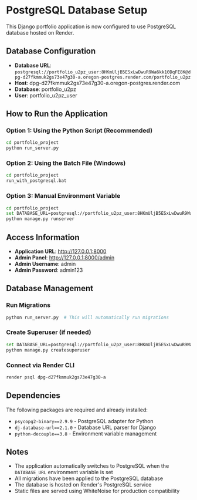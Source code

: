 # PostgreSQL Database Setup

This Django portfolio application is now configured to use PostgreSQL database hosted on Render.

## Database Configuration

- **Database URL**: `postgresql://portfolio_u2pz_user:8HKmUljB5ESxLwDwuR9Wa6kk10DqFE8K@dpg-d27fkmmuk2gs73e47g30-a.oregon-postgres.render.com/portfolio_u2pz`
- **Host**: dpg-d27fkmmuk2gs73e47g30-a.oregon-postgres.render.com
- **Database**: portfolio_u2pz
- **User**: portfolio_u2pz_user

## How to Run the Application

### Option 1: Using the Python Script (Recommended)
```bash
cd portfolio_project
python run_server.py
```

### Option 2: Using the Batch File (Windows)
```bash
cd portfolio_project
run_with_postgresql.bat
```

### Option 3: Manual Environment Variable
```bash
cd portfolio_project
set DATABASE_URL=postgresql://portfolio_u2pz_user:8HKmUljB5ESxLwDwuR9Wa6kk10DqFE8K@dpg-d27fkmmuk2gs73e47g30-a.oregon-postgres.render.com/portfolio_u2pz
python manage.py runserver
```

## Access Information

- **Application URL**: http://127.0.0.1:8000
- **Admin Panel**: http://127.0.0.1:8000/admin
- **Admin Username**: admin
- **Admin Password**: admin123

## Database Management

### Run Migrations
```bash
python run_server.py  # This will automatically run migrations
```

### Create Superuser (if needed)
```bash
set DATABASE_URL=postgresql://portfolio_u2pz_user:8HKmUljB5ESxLwDwuR9Wa6kk10DqFE8K@dpg-d27fkmmuk2gs73e47g30-a.oregon-postgres.render.com/portfolio_u2pz
python manage.py createsuperuser
```

### Connect via Render CLI
```bash
render psql dpg-d27fkmmuk2gs73e47g30-a
```

## Dependencies

The following packages are required and already installed:
- `psycopg2-binary==2.9.9` - PostgreSQL adapter for Python
- `dj-database-url==2.1.0` - Database URL parser for Django
- `python-decouple==3.8` - Environment variable management

## Notes

- The application automatically switches to PostgreSQL when the `DATABASE_URL` environment variable is set
- All migrations have been applied to the PostgreSQL database
- The database is hosted on Render's PostgreSQL service
- Static files are served using WhiteNoise for production compatibility 